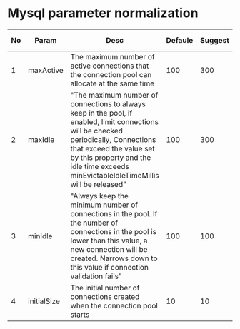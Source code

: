 # Mysql parameter normalization

| No   | Param                         | Desc                                                         | Defaule | Suggest  | Suggest Desc                                                 |
| ---- | ----------------------------- | ------------------------------------------------------------ | ------- | -------- | ------------------------------------------------------------ |
| 1    | maxActive                     | The maximum number of active connections that the connection pool can allocate at the same time | 100     | 300      |                                                              |
| 2    | maxIdle                       | "The maximum number of connections to always keep in the pool, if enabled, limit connections will be checked periodically, Connections that exceed the value set by this property and the idle time exceeds minEvictableIdleTimeMillis will be released" | 100     | 300      |                                                              |
| 3    | minIdle                       | "Always keep the minimum number of connections in the pool. If the number of connections in the pool is lower than this value, a new connection will be created. Narrows down to this value if connection validation fails" | 100     | 100      |                                                              |
| 4    | initialSize                   | The initial number of connections created when the connection pool starts | 10      | 10       |                                                              |
